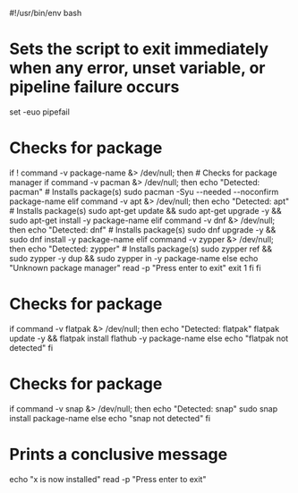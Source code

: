 #!/usr/bin/env bash

# Sets the script to exit immediately when any error, unset variable, or pipeline failure occurs
set -euo pipefail

# Checks for package
if ! command -v package-name &> /dev/null; then
    # Checks for package manager
    if command -v pacman &> /dev/null; then
        echo "Detected: pacman"
        # Installs package(s)
        sudo pacman -Syu --needed --noconfirm package-name
    elif command -v apt &> /dev/null; then
        echo "Detected: apt"
        # Installs package(s)
        sudo apt-get update && sudo apt-get upgrade -y && sudo apt-get install -y package-name
    elif command -v dnf &> /dev/null; then
        echo "Detected: dnf"
        # Installs package(s)
        sudo dnf upgrade -y && sudo dnf install -y package-name
    elif command -v zypper &> /dev/null; then
        echo "Detected: zypper"
        # Installs package(s)
        sudo zypper ref && sudo zypper -y dup && sudo zypper in -y package-name
    else
        echo "Unknown package manager"
        read -p "Press enter to exit"
        exit 1
    fi
fi

# Checks for package
if command -v flatpak &> /dev/null; then
    echo "Detected: flatpak"
    flatpak update -y && flatpak install flathub -y package-name
else
    echo "flatpak not detected"
fi

# Checks for package
if command -v snap &> /dev/null; then
    echo "Detected: snap"
    sudo snap install package-name
else
    echo "snap not detected"
fi

# Prints a conclusive message
echo "x is now installed"
read -p "Press enter to exit"
